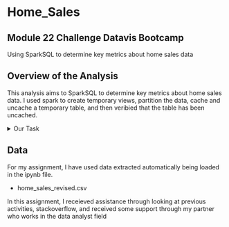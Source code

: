 # Home_Sales
## Module 22 Challenge Datavis Bootcamp
Using SparkSQL to determine key metrics about home sales data

## **Overview of the Analysis**
This analysis aims to SparkSQL to determine key metrics about home sales data. I used spark to create temporary views, partition the data, cache and uncache a temporary table, and then veribied that the table has been uncached. <br/>

<details><summary>Our Task</Summary>

1. Rename the Home_Sales_starter_code.ipynb file as Home_Sales.ipynb. <br/>
2. Import the necessary PySpark SQL functions for this assignment.<br/>
3. Read the home_sales_revised.csv data in the starter code into a Spark DataFrame.<br/>
4. Create a temporary table called home_sales.<br/>
5. Answer the following questions using SparkSQL:<br/>
    1. What is the average price for a four-bedroom house sold for each year? Round off your answer to two decimal places.<br/>
    2. What is the average price of a home for each year it was built that has three bedrooms and three bathrooms? Round off your answer to two decimal places.<br/>
    3. What is the average price of a home for each year that has three bedrooms, three bathrooms, two floors, and is greater than or equal to 2,000 square feet? Round off your answer to two decimal places.<br/>
    4. What is the "view" rating for homes costing more than or equal to $350,000? Determine the run time for this query, and round off your answer to two decimal places.<br/>
6. Cache your temporary table home_sales.<br/>
7. Check if your temporary table is cached.<br/>
8. Using the cached data, run the query that filters out the view ratings with an average price of greater than or equal to $350,000. Determine the runtime and compare it to uncached runtime.<br/>
9. Partition by the "date_built" field on the formatted parquet home sales data.<br/>
10. Create a temporary table for the parquet data.<br/>
11. Run the query that filters out the view ratings with an average price of greater than or equal to $350,000. Determine the runtime and compare it to uncached runtime.<br/>
12. Uncache the home_sales temporary table.<br/>
13. Verify that the home_sales temporary table is uncached using PySpark.<br/>
14. Download your Home_Sales.ipynb file and upload it into your "Home_Sales" GitHub repository.<br/>
</details>

## **Data**
For my assignment, I have used data extracted automatically being loaded in the ipynb file. <br/>
   * home_sales_revised.csv<br/>

In this assignment, I receieved assistance through looking at previous activities, stackoverflow, and received some support through my partner who works in the data analyst field<br/>


